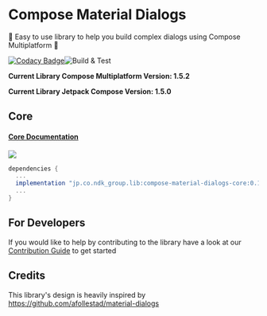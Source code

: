 # Compose Material Dialogs

:rocket: Easy to use library to help you build complex dialogs using Compose Multiplatform :rocket:

[![Codacy Badge](https://app.codacy.com/project/badge/Grade/ae8d455118164f43a24732761a970cc8)](https://www.codacy.com/gh/vanpra/compose-material-dialogs/dashboard?utm_source=github.com&utm_medium=referral&utm_content=vanpra/compose-material-dialogs&utm_campaign=Badge_Grade)![Build & Test](https://github.com/vanpra/compose-material-dialogs/actions/workflows/main.yml/badge.svg)

**Current Library Compose Multiplatform Version: 1.5.2**

**Current Library Jetpack Compose Version: 1.5.0**

## Core

#### [Core Documentation](https://vanpra.github.io/compose-material-dialogs/Core)

![](https://raw.githubusercontent.com/vanpra/compose-material-dialogs/main/imgs/full_core.png)

```gradle
dependencies {
  ...
  implementation "jp.co.ndk_group.lib:compose-material-dialogs-core:0.1.0"
  ...
}
```

## For Developers

If you would like to help by contributing to the library have a look at our [Contribution Guide](https://github.com/vanpra/compose-material-dialogs/blob/main/CONTRIBUTING.md) to get started

## Credits

This library's design is heavily inspired by https://github.com/afollestad/material-dialogs
